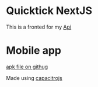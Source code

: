 # Quicktick NextJS

This is a fronted for my [Api](https://github.com/osmak1234/quicktick-api)

# Mobile app 
[apk file on githug](https://github.com/osmak1234/Quicktick-next/blob/main/app-debug.apk)

Made using [capacitrojs](https://capacitorjs.com/)
